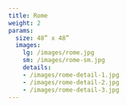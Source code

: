 ```yaml
---
title: Rome
weight: 2
params:
  size: 48” x 48”
  images:
    lg: /images/rome.jpg
    sm: /images/rome-sm.jpg
    details:
    - /images/rome-detail-1.jpg
    - /images/rome-detail-2.jpg
    - /images/rome-detail-3.jpg
---
```

